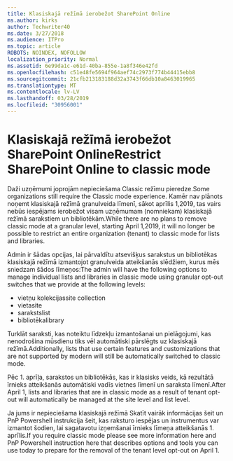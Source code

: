 ```yaml
---
title: Klasiskajā režīmā ierobežot SharePoint Online
ms.author: kirks
author: Techwriter40
ms.date: 3/27/2018
ms.audience: ITPro
ms.topic: article
ROBOTS: NOINDEX, NOFOLLOW
localization_priority: Normal
ms.assetid: 6e99da1c-e61d-40ba-855e-1a8f346e42fd
ms.openlocfilehash: c51e48fe5694f964aef74c2973f774b44415ebb8
ms.sourcegitcommit: 21cfb213183188d32a3743f66db10a8463019965
ms.translationtype: MT
ms.contentlocale: lv-LV
ms.lasthandoff: 03/28/2019
ms.locfileid: "30956001"
---
```

# <a name="restrict-sharepoint-online-to-classic-mode"></a><span data-ttu-id="2d6ce-102">Klasiskajā režīmā ierobežot SharePoint Online</span><span class="sxs-lookup"><span data-stu-id="2d6ce-102">Restrict SharePoint Online to classic mode</span></span>

<span data-ttu-id="2d6ce-103">Daži uzņēmumi joprojām nepieciešama Classic režīmu pieredze.</span><span class="sxs-lookup"><span data-stu-id="2d6ce-103">Some organizations still require the Classic mode experience.</span></span> <span data-ttu-id="2d6ce-104">Kamēr nav plānots noņemt klasiskajā režīmā granulveida līmenī, sākot aprīlis 1,2019, tas vairs nebūs iespējams ierobežot visam uzņēmumam (nomniekam) klasiskajā režīmā sarakstiem un bibliotēkām.</span><span class="sxs-lookup"><span data-stu-id="2d6ce-104">While there are no plans to remove classic mode at a granular level, starting April 1,2019, it will no longer be possible to restrict an entire organization (tenant) to classic mode for lists and libraries.</span></span>

<span data-ttu-id="2d6ce-105">Admin ir šādas opcijas, lai pārvaldītu atsevišķus sarakstus un bibliotēkas klasiskajā režīmā izmantojot granulveida atteikšanās slēdžiem, kurus mēs sniedzam šādos līmeņos:</span><span class="sxs-lookup"><span data-stu-id="2d6ce-105">The admin will have the following options to manage individual lists and libraries in classic mode using granular opt-out switches that we provide at the following levels:</span></span>

- <span data-ttu-id="2d6ce-106">vietņu kolekcijas</span><span class="sxs-lookup"><span data-stu-id="2d6ce-106">site collection</span></span>
- <span data-ttu-id="2d6ce-107">vieta</span><span class="sxs-lookup"><span data-stu-id="2d6ce-107">site</span></span>
- <span data-ttu-id="2d6ce-108">saraksts</span><span class="sxs-lookup"><span data-stu-id="2d6ce-108">list</span></span>
- <span data-ttu-id="2d6ce-109">bibliotēka</span><span class="sxs-lookup"><span data-stu-id="2d6ce-109">library</span></span>

<span data-ttu-id="2d6ce-110">Turklāt saraksti, kas noteiktu līdzekļu izmantošanai un pielāgojumi, kas nenodrošina mūsdienu tiks vēl automātiski pārslēgts uz klasiskajā režīmā.</span><span class="sxs-lookup"><span data-stu-id="2d6ce-110">Additionally, lists that use certain features and customizations that are not supported by modern will still be automatically switched to classic mode.</span></span>

<span data-ttu-id="2d6ce-111">Pēc 1. aprīļa, sarakstos un bibliotēkās, kas ir klasisks veids, kā rezultātā īrnieks atteikšanās automātiski vadīs vietnes līmenī un saraksta līmenī.</span><span class="sxs-lookup"><span data-stu-id="2d6ce-111">After April 1, lists and libraries that are in classic mode as a result of tenant opt-out will automatically be managed at the site level and list level.</span></span>

<span data-ttu-id="2d6ce-112">Ja jums ir nepieciešama klasiskajā režīmā Skatīt vairāk informācijas šeit un PnP Powershell instrukcija šeit, kas raksturo iespējas un instrumentus var izmantot šodien, lai sagatavotu izņemšanai īrnieks līmeņa atteikšanās 1. aprīlis.</span><span class="sxs-lookup"><span data-stu-id="2d6ce-112">If you require classic mode please see more information here and PnP Powershell instruction here that describes options and tools you can use today to prepare for the removal of the tenant level opt-out on April 1.</span></span>
